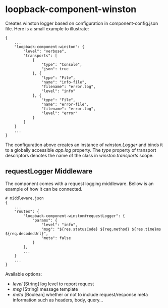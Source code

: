 # loopback-component-winston

Creates winston logger based on configuration in component-config.json file.
Here is a small example to illustrate:

```
{
	...
	"loopback-component-winston": {
		"level": "verbose",
		"transports": [
			{
				"type": "Console",
				"json": true
			}, {
				"type": "File",
				"name": "info-file",
				"filename": "error.log",
				"level": "info"
			}, {
				"type": "File",
				"name": "error-file",
				"filename": "error.log",
				"level": "error"
			}
		]
	}
	...
}
```

The configuration above creates an instance of _winston.Logger_ and binds it to a globally accessible _app.log_ property.
The _type_ property of transport descriptors denotes the name of the class in _winston.transports_ scope.

## requestLogger Middleware

The component comes with a request logging middleware. Bellow is an example of how it can be connected.

```
# middleware.json
{
	...
	"routes": {
		"loopback-component-winston#requestLogger": {
			"params": {
				"level": "info",
				"msg": "${res.statusCode} ${req.method} ${res.time}ms ${req.decodedUrl}",
				"meta": false
			}
		},
		...
	}
	...
}
```

Available options:
* _level_ [String] log level to report request
* _msg_ [String] message template
* _meta_ [Boolean] whether or not to include request/response meta information such as headers, body, query...
